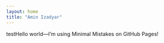 ```yaml
---
layout: home
title: "Amin Izadyar"
---
```

testHello world—I’m using Minimal Mistakes on GitHub Pages!
